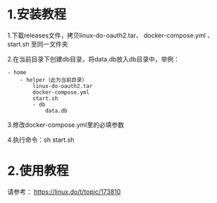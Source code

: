 # 1.安装教程

1.下载releases文件，拷贝linux-do-oauth2.tar、 docker-compose.yml 、 start.sh 至同一文件夹

2.在当前目录下创建db目录，将data.db放入db目录中，举例：
```
- home
    - helper（此为当前目录）
        linux-do-oauth2.tar
        docker-compose.yml
        start.sh
        - db
            data.db
```

3.修改docker-compose.yml里的必填参数

4.执行命令：sh start.sh


# 2.使用教程
请参考： https://linux.do/t/topic/173810
